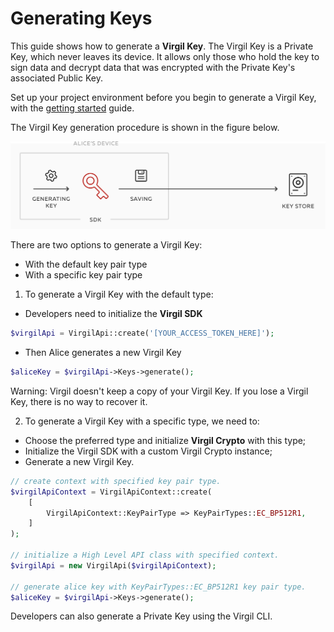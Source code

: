 # Generating Keys

This guide shows how to generate a **Virgil Key**.  The Virgil Key is a Private Key, which never leaves its device. It allows only those who hold the key to sign data and decrypt data that was encrypted with the Private Key's associated Public Key.

Set up your project environment before you begin to generate a Virgil Key, with the [getting started](/docs/guides/configuration/client-configuration.md) guide.

The Virgil Key generation procedure is shown in the figure below.

![Virgil Key Intro](/docs/img/Key_introduction.png "Keys generation")

There are two options to generate a Virgil Key:
- With the default key pair type
- With a specific key pair type


1. To generate a Virgil Key with the default type:


- Developers need to initialize the **Virgil SDK**

```php
$virgilApi = VirgilApi::create('[YOUR_ACCESS_TOKEN_HERE]');
```

- Then Alice generates a new Virgil Key

```php
$aliceKey = $virgilApi->Keys->generate();
```

Warning: Virgil doesn't keep a copy of your Virgil Key. If you lose a Virgil Key, there is no way to recover it.

2. To generate a Virgil Key with a specific type, we need to:


- Choose the preferred type and initialize **Virgil Crypto** with this type;
- Initialize the Virgil SDK with a custom Virgil Crypto instance;
- Generate a new Virgil Key.

```php
// create context with specified key pair type.
$virgilApiContext = VirgilApiContext::create(
    [
        VirgilApiContext::KeyPairType => KeyPairTypes::EC_BP512R1,
    ]
);

// initialize a High Level API class with specified context.
$virgilApi = new VirgilApi($virgilApiContext);

// generate alice key with KeyPairTypes::EC_BP512R1 key pair type.
$aliceKey = $virgilApi->Keys->generate();
```

Developers can also generate a Private Key using the Virgil CLI.
